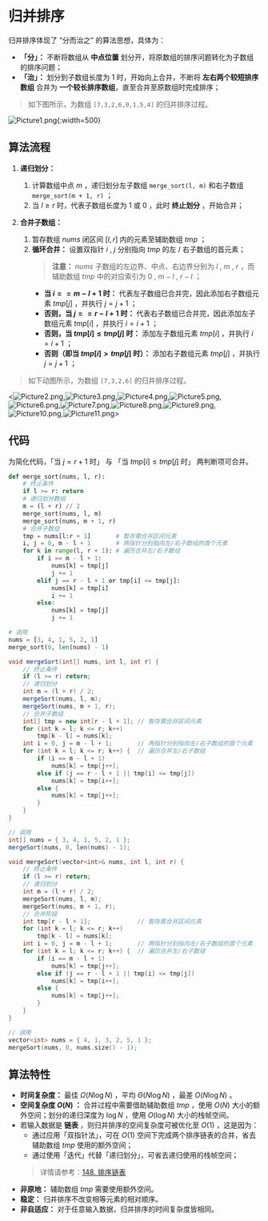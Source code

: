 # 归并排序

归并排序体现了 “分而治之” 的算法思想，具体为：

- **「分」：** 不断将数组从 **中点位置** 划分开，将原数组的排序问题转化为子数组的排序问题；
- **「治」：** 划分到子数组长度为 1 时，开始向上合并，不断将 **左右两个较短排序数组** 合并为 **一个较长排序数组**，直至合并至原数组时完成排序；

> 如下图所示，为数组 `[7,3,2,6,0,1,5,4]` 的归并排序过程。

![Picture1.png](https://pic.leetcode-cn.com/1632675739-CNHaOu-Picture1.png){:width=500}

## 算法流程

1. **递归划分：**
   1. 计算数组中点 $m$ ，递归划分左子数组 `merge_sort(l, m)` 和右子数组 `merge_sort(m + 1, r)` ；
   2. 当 $l \geq r$  时，代表子数组长度为 1 或 0 ，此时 **终止划分** ，开始合并；

2. **合并子数组：**
   1. 暂存数组 $nums$ 闭区间 $[l, r]$ 内的元素至辅助数组 $tmp$ ；
   2. **循环合并：** 设置双指针 $i$ , $j$ 分别指向 $tmp$ 的左 / 右子数组的首元素；
      > **注意：** $nums$ 子数组的左边界、中点、右边界分别为 $l$ , $m$ , $r$ ，而辅助数组 $tmp$ 中的对应索引为 $0$ , $m - l$ , $r - l$ ；
      - **当 $i == m - l + 1$ 时：** 代表左子数组已合并完，因此添加右子数组元素 $tmp[j]$ ，并执行 $j = j + 1$ ；
      - **否则，当 $j == r - l + 1$ 时：** 代表右子数组已合并完，因此添加左子数组元素 $tmp[i]$ ，并执行 $i = i + 1$ ；
      - **否则，当 $tmp[i] \leq tmp[j]$ 时：** 添加左子数组元素 $tmp[i]$ ，并执行 $i = i + 1$ ；
      - **否则（即当 $tmp[i] > tmp[j]$ 时）：** 添加右子数组元素 $tmp[j]$ ，并执行 $j = j + 1$ ；

> 如下动图所示，为数组 `[7,3,2,6]` 的归并排序过程。

<![Picture2.png](https://pic.leetcode-cn.com/1632675858-cJeqUR-Picture2.png),![Picture3.png](https://pic.leetcode-cn.com/1632675727-PPgpZZ-Picture3.png),![Picture4.png](https://pic.leetcode-cn.com/1632675727-UVoxsJ-Picture4.png),![Picture5.png](https://pic.leetcode-cn.com/1632675727-dfjbJY-Picture5.png),![Picture6.png](https://pic.leetcode-cn.com/1632675727-UJRCIE-Picture6.png),![Picture7.png](https://pic.leetcode-cn.com/1632675727-YDhFvj-Picture7.png),![Picture8.png](https://pic.leetcode-cn.com/1632675727-hjJlql-Picture8.png),![Picture9.png](https://pic.leetcode-cn.com/1632675727-FYTodg-Picture9.png),![Picture10.png](https://pic.leetcode-cn.com/1632675727-dAGnBR-Picture10.png),![Picture11.png](https://pic.leetcode-cn.com/1632675727-VVDNmq-Picture11.png)>

## 代码

为简化代码，「当 $j = r + 1$ 时」 与 「当 $tmp[i] \leq tmp[j]$ 时」 两判断项可合并。

```Python []
def merge_sort(nums, l, r):
    # 终止条件
    if l >= r: return
    # 递归划分数组
    m = (l + r) // 2
    merge_sort(nums, l, m)
    merge_sort(nums, m + 1, r)
    # 合并子数组
    tmp = nums[l:r + 1]       # 暂存需合并区间元素
    i, j = 0, m - l + 1       # 两指针分别指向左/右子数组的首个元素
    for k in range(l, r + 1): # 遍历合并左/右子数组
        if i == m - l + 1:
            nums[k] = tmp[j]
            j += 1
        elif j == r - l + 1 or tmp[i] <= tmp[j]:
            nums[k] = tmp[i]
            i += 1
        else:
            nums[k] = tmp[j]
            j += 1

# 调用
nums = [3, 4, 1, 5, 2, 1]
merge_sort(0, len(nums) - 1)
```

```Java []
void mergeSort(int[] nums, int l, int r) {
    // 终止条件
    if (l >= r) return;
    // 递归划分
    int m = (l + r) / 2;
    mergeSort(nums, l, m);
    mergeSort(nums, m + 1, r);
    // 合并子数组
    int[] tmp = new int[r - l + 1]; // 暂存需合并区间元素
    for (int k = l; k <= r; k++)
        tmp[k - l] = nums[k];
    int i = 0, j = m - l + 1;       // 两指针分别指向左/右子数组的首个元素
    for (int k = l; k <= r; k++) {  // 遍历合并左/右子数组
        if (i == m - l + 1)
            nums[k] = tmp[j++];
        else if (j == r - l + 1 || tmp[i] <= tmp[j])
            nums[k] = tmp[i++];
        else {
            nums[k] = tmp[j++];
        }
    }
}

// 调用
int[] nums = { 3, 4, 1, 5, 2, 1 };
mergeSort(nums, 0, len(nums) - 1);
```

```C++ []
void mergeSort(vector<int>& nums, int l, int r) {
    // 终止条件
    if (l >= r) return;
    // 递归划分
    int m = (l + r) / 2;
    mergeSort(nums, l, m);
    mergeSort(nums, m + 1, r);
    // 合并阶段
    int tmp[r - l + 1];             // 暂存需合并区间元素
    for (int k = l; k <= r; k++)
        tmp[k - l] = nums[k];
    int i = 0, j = m - l + 1;       // 两指针分别指向左/右子数组的首个元素
    for (int k = l; k <= r; k++) {  // 遍历合并左/右子数组
        if (i == m - l + 1)
            nums[k] = tmp[j++];
        else if (j == r - l + 1 || tmp[i] <= tmp[j])
            nums[k] = tmp[i++];
        else {
            nums[k] = tmp[j++];
        }
    }
}

// 调用
vector<int> nums = { 4, 1, 3, 2, 5, 1 };
mergeSort(nums, 0, nums.size() - 1);
```

## 算法特性

- **时间复杂度：** 最佳 $\Omega(N \log N )$ ，平均 $\Theta(N \log N)$ ，最差 $O(N \log N)$ 。
- **空间复杂度 $O(N)$ ：** 合并过程中需要借助辅助数组 $tmp$ ，使用 $O(N)$ 大小的额外空间；划分的递归深度为 $\log N$ ，使用 $O(\log N)$ 大小的栈帧空间。
- 若输入数据是 **链表** ，则归并排序的空间复杂度可被优化至 $O(1)$ ，这是因为：
  - 通过应用「双指针法」，可在 $O(1)$ 空间下完成两个排序链表的合并，省去辅助数组 $tmp$ 使用的额外空间；
  - 通过使用「迭代」代替「递归划分」，可省去递归使用的栈帧空间；
  > 详情请参考：[148. 排序链表](https://leetcode-cn.com/problems/sort-list/solution/sort-list-gui-bing-pai-xu-lian-biao-by-jyd/)
- **非原地：** 辅助数组 $tmp$ 需要使用额外空间。
- **稳定：** 归并排序不改变相等元素的相对顺序。
- **非自适应：** 对于任意输入数据，归并排序的时间复杂度皆相同。
